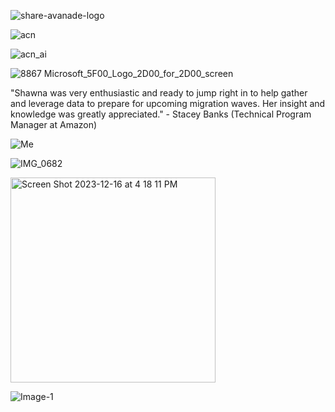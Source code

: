 ![share-avanade-logo](https://user-images.githubusercontent.com/19508013/165650731-5b466aff-f2f9-4f61-94be-dd4294929951.jpg)

![acn](https://user-images.githubusercontent.com/19508013/171912894-f18aa54b-f9f8-4568-8ce8-2153b0b7db48.png)

![acn_ai](https://user-images.githubusercontent.com/19508013/171912919-7a3e012d-9daa-4758-9e2e-fbed1e74e58c.png)

![8867 Microsoft_5F00_Logo_2D00_for_2D00_screen](https://github.com/shawna-tuli-silicon-valley/avanade-accenture-microsoft-silicon-valley-ai-and-advanced-analytics-2/assets/19508013/eec7d966-d4b8-4f04-bca1-1a378da12783)

"Shawna was very enthusiastic and ready to jump right in to help gather and leverage data to prepare for upcoming migration waves. Her insight and knowledge was greatly appreciated." - Stacey Banks (Technical Program Manager at Amazon) 

![Me](https://github.com/shawna-tuli-silicon-valley/avanade-accenture-microsoft-silicon-valley-ai-and-advanced-analytics-3/assets/19508013/7b94e639-001a-4754-af66-11dd46617707)

![IMG_0682](https://github.com/shawna-tuli-silicon-valley/avanade-accenture-microsoft-silicon-valley-ai-and-advanced-analytics-3/assets/19508013/5d66d3dc-aa3b-49fa-87d7-54262a94e69e)

<img width="328" alt="Screen Shot 2023-12-16 at 4 18 11 PM" src="https://github.com/shawna-tuli-silicon-valley/avanade-accenture-microsoft-silicon-valley-ai-and-advanced-analytics-3/assets/19508013/507d9ea4-8d7e-450c-a159-a081f6e21186">

![Image-1](https://github.com/shawna-tuli-silicon-valley/avanade-accenture-microsoft-silicon-valley-ai-and-advanced-analytics-3/assets/19508013/18b2f467-42b9-44f7-8db7-aeea6a64a6c8)
